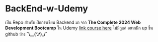 # BackEnd-w-Udemy
เป็น Repo สำหรับ ฝึกการเขียน Backend มา จาก **The Complete 2024 Web Development Bootcamp** ใน Udemy
[link course here](https://www.udemy.com/course/the-complete-web-development-bootcamp/?couponCode=ST20MT111124A)
ไม่มีกูแค่ อยากฝึก up ขึ้น github บ้าง **¯\\__(ツ)_/¯**
